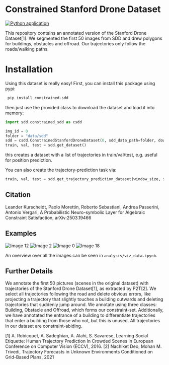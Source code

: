 # Constrained Stanford Drone Dataset
[![Python application](https://github.com/april-tools/constrained-sdd/actions/workflows/python-app.yml/badge.svg)](https://github.com/april-tools/constrained-sdd/actions/workflows/python-app.yml)

This repository contains an annotated version of the Stanford Drone Dataset[1]. We segmented the first 50 images from SDD and drew polygons for buildings, obstacles and offroad. Our trajectories only follow the roads/walking paths.

# Installation

Using this dataset is really easy! First, you can install this package using pypi:
```bash
 pip install constrained-sdd
```
then just use the provided class to download the dataset and load it into memory:
```python
import sdd.constrained_sdd as csdd

img_id = 0
folder = "data/sdd"
sdd = csdd.ConstrainedStanfordDroneDataset(0, sdd_data_path=folder, download=True)
train, val, test = sdd.get_dataset()
```
this creates a dataset with a list of trajectories in train/val/test, e.g. useful for position prediction.

You can also create the trajectory-prediction task via:
```python
train, val, test = sdd.get_trajectory_prediction_dataset(window_size, sampling_rate)
```


## Citation

Leander Kurscheidt, Paolo Morettin, Roberto Sebastiani, Andrea Passerini, Antonio Vergari, A Probabilistic Neuro-symbolic Layer for Algebraic Constraint Satisfaction, arXiv:2503.19466

## Examples

![Image 12](imgs/img12.png)
![Image 2](imgs/img2.png)
![Image 0](imgs/img0.png)
![Image 18](imgs/img18.png)

An overview over all the images can be seen in `analysis/viz_data.ipynb`.

## Further Details

We annotate the first 50 pictures (scenes in the original dataset) with trajectories of the Stanford Drone Dataset[1], as extracted by P2T[2]. We select all trajectories following the road and delete obvious errors, like projecting a trajectory that slightly touches a building outwards and deleting trajectories that suddenly jump around. We annotate using three classes: Building, Obstacle and Offroad, which forms our constraint-set. Additionally, we have annotated the entrance of a building to differentiate trajectories that enter a building from those who not, but this is unused. All trajectories in our dataset are constraint-abiding.


[1]  A. Robicquet, A. Sadeghian, A. Alahi, S. Savarese, Learning Social Etiquette: Human Trajectory Prediction In Crowded Scenes in European Conference on Computer Vision (ECCV), 2016. 
[2] Nachiket Deo, Mohan M. Trivedi, Trajectory Forecasts in Unknown Environments Conditioned on Grid-Based Plans, 2021
